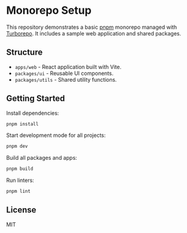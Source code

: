 # Monorepo Setup

This repository demonstrates a basic [pnpm](https://pnpm.io/) monorepo managed with [Turborepo](https://turbo.build/). It includes a sample web application and shared packages.

## Structure

- `apps/web` - React application built with Vite.
- `packages/ui` - Reusable UI components.
- `packages/utils` - Shared utility functions.

## Getting Started

Install dependencies:

```sh
pnpm install
```

Start development mode for all projects:

```sh
pnpm dev
```

Build all packages and apps:

```sh
pnpm build
```

Run linters:

```sh
pnpm lint
```

## License

MIT

